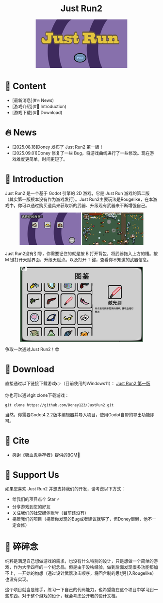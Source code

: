 <h1 align="center">Just Run2</h1>

<div align="center"> 
  <img src="readme/titlescene.png" alt="Just Run2" width=60%>
</div>

# 📄 Content
- [最新消息](#🔥 News)
- [游戏介绍](#👋 Introduction)
- [游戏下载](#🔽 Download)

# 🔥 News
- [2025.08.18]Doney 发布了 Just Run2 第一版！
- [2025.09.01]Doney 修复了一些 Bug，将游戏曲线进行了一些修改。现在游戏难度更简单，时间更短了。

# 👋 Introduction

Just Run2 是一个基于 Godot 引擎的 2D 游戏，它是 Just Run 游戏的第二版（其实第一版根本没有作为游戏发行）。Just Run2主要玩法是Rougelike，在本游戏中，你可以通过购买道具来获取新的武器、升级现有武器来不断增强自己。

<div align="center">
<img src="readme/choose.png" alt="choose" width=40%>
<img src="readme/demo.png" alt="demo" width=40%>
</div>

Just Run2没有引导，你需要记住的就是按 B 打开背包，将武器拖入上方的槽。按 M 键打开天赋界面，升级天赋点。以及打开 T 键，查看你不知道的武器信息。


<div align="center">
<img src="readme/note.png" alt="weapon" width=80% align="center">

</div>


争取一次通过Just Run2！😎
# 🔽 Download

直接通过以下链接下载游戏👉（目前使用的Windows11）：
[Just Run2 第一版](https://github.com/Dsixy/JustRun2/releases/download/Game/Just.Run.zip)

你也可以通过git clone下载游戏：
```
git clone https://github.com/Doney123/JustRun2.git
```
当然，你需要Godot4.2.2版本编辑器并导入项目，使用Godot自带的导出功能即可。

# 🔗 Cite
- 感谢《吸血鬼幸存者》提供的BGM🎵
  
# 🥰 Support Us
如果您喜欢 Just Run2 并想支持我们的开发，请考虑以下方式：
- 给我们的项目点个 Star ⭐
- 分享游戏到您的好友
- 关注我们的社交媒体账号（目前还没有）
- 捐赠我们的项目（捐赠你发现的Bug或者建议就够了，但Doney很懒，他不一定会修）

# 🥲 碎碎念
纯粹是满足自己想做游戏的需求，也没有什么特别的设计，只是想做一个简单的游戏，作为大学四年的一个纪念品。但是由于没啥经验，做到后面发现很多功能都加不上，一开始的构想（通过设计武器攻击顺序，将回合制的思想引入Rougelike）也没有实现。

这个项目就当是练手，练习一下自己的代码能力，也希望能在这个项目中学习到一些东西。对于整个游戏的设计，我会考虑公开我的设计文档。



